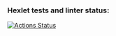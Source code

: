 ### Hexlet tests and linter status:
[![Actions Status](https://github.com/ZiangirovIlshat/devops-for-programmers-project-76/actions/workflows/hexlet-check.yml/badge.svg)](https://github.com/ZiangirovIlshat/devops-for-programmers-project-76/actions)